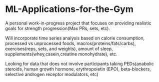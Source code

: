 # ML-Applications-for-the-Gym
A personal work-in-progress project that focuses on providing realistic goals for strength progression(Max PRs, sets, etc).

Will incorporate time series analysis based on calorie consumption, processed vs unprocessed foods, macros(proteins/fats/carbs), exercises(reps, sets, and weights), amount of sleep, supplements(whey,casein,creatine monohydrate), etc.

Looking for data that does not involve participants taking PEDs(anabolic steroids, human growth hormone, erythropoietin (EPO), beta-blockers, selective androgen receptor modulators, etc)
